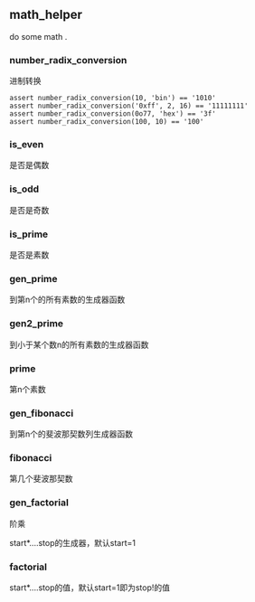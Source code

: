 ## math_helper
do some math .

### number_radix_conversion
进制转换
```text
assert number_radix_conversion(10, 'bin') == '1010'
assert number_radix_conversion('0xff', 2, 16) == '11111111'
assert number_radix_conversion(0o77, 'hex') == '3f'
assert number_radix_conversion(100, 10) == '100'
```

### is_even
是否是偶数

### is_odd
是否是奇数

### is_prime
是否是素数

### gen_prime
到第n个的所有素数的生成器函数

### gen2_prime
到小于某个数n的所有素数的生成器函数

### prime
第n个素数

### gen_fibonacci
到第n个的斐波那契数列生成器函数


### fibonacci
第几个斐波那契数

### gen_factorial
阶乘

start*....stop的生成器，默认start=1

### factorial
start*....stop的值，默认start=1即为stop!的值